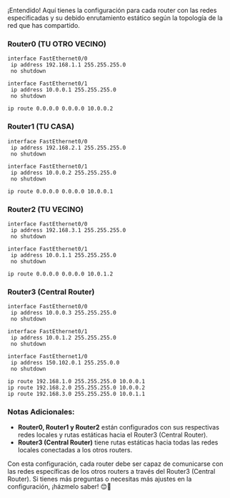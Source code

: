 ¡Entendido! Aquí tienes la configuración para cada router con las redes especificadas y su debido enrutamiento estático según la topología de la red que has compartido.

### Router0 (TU OTRO VECINO)
```plaintext
interface FastEthernet0/0
 ip address 192.168.1.1 255.255.255.0
 no shutdown

interface FastEthernet0/1
 ip address 10.0.0.1 255.255.255.0
 no shutdown

ip route 0.0.0.0 0.0.0.0 10.0.0.2
```

### Router1 (TU CASA)
```plaintext
interface FastEthernet0/0
 ip address 192.168.2.1 255.255.255.0
 no shutdown

interface FastEthernet0/1
 ip address 10.0.0.2 255.255.255.0
 no shutdown

ip route 0.0.0.0 0.0.0.0 10.0.0.1
```

### Router2 (TU VECINO)
```plaintext
interface FastEthernet0/0
 ip address 192.168.3.1 255.255.255.0
 no shutdown

interface FastEthernet0/1
 ip address 10.0.1.1 255.255.255.0
 no shutdown

ip route 0.0.0.0 0.0.0.0 10.0.1.2
```

### Router3 (Central Router)
```plaintext
interface FastEthernet0/0
 ip address 10.0.0.3 255.255.255.0
 no shutdown

interface FastEthernet0/1
 ip address 10.0.1.2 255.255.255.0
 no shutdown

interface FastEthernet1/0
 ip address 150.102.0.1 255.255.0.0
 no shutdown

ip route 192.168.1.0 255.255.255.0 10.0.0.1
ip route 192.168.2.0 255.255.255.0 10.0.0.2
ip route 192.168.3.0 255.255.255.0 10.0.1.1
```

### Notas Adicionales:
- **Router0, Router1 y Router2** están configurados con sus respectivas redes locales y rutas estáticas hacia el Router3 (Central Router).
- **Router3 (Central Router)** tiene rutas estáticas hacia todas las redes locales conectadas a los otros routers.

Con esta configuración, cada router debe ser capaz de comunicarse con las redes específicas de los otros routers a través del Router3 (Central Router). Si tienes más preguntas o necesitas más ajustes en la configuración, ¡házmelo saber! 😊🚀